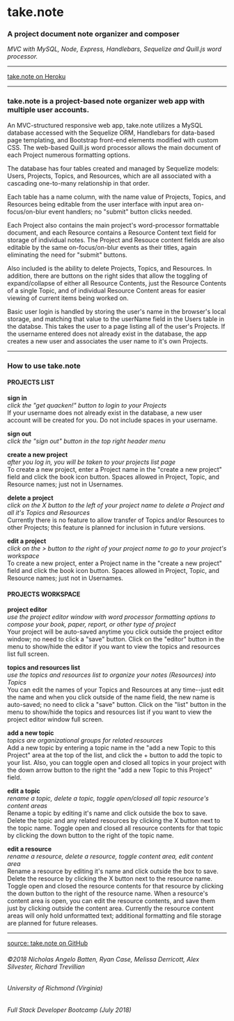 # take.note
### A project document note organizer and composer

*MVC with MySQL, Node, Express, Handlebars, Sequelize and Quill.js word processor.*

_________________________________________________

[take.note on Heroku](https://book-reporter.herokuapp.com/)

_________________________________________________

### take.note is a project-based note organizer web app with multiple user accounts. 

An MVC-structured responsive web app, take.note utilizes a MySQL database accessed with the Sequelize ORM, Handlebars for data-based page templating, and Bootstrap front-end elements modified with custom CSS. The web-based Quill.js word processor allows the main document of each Project numerous formatting options.

The database has four tables created and managed by Sequelize models: Users, Projects, Topics, and Resources, which are all associated with a cascading one-to-many relationship in that order. 

Each table has a name column, with the name value of Projects, Topics, and Resources being editable from the user interface with input area on-focus/on-blur event handlers; no "submit" button clicks needed.

Each Project also contains the main project's word-processor formattable document, and each Resource contains a Resource Content text field for storage of individual notes. The Project and Resouce content fields are also editable by the same on-focus/on-blur events as their titles, again eliminating the need for "submit" buttons.

Also included is the ability to delete Projects, Topics, and Resources. In addition, there are buttons on the right sides that allow the toggling of expand/collapse of either all Resource Contents, just the Resource Contents of a single Topic, and of individual Resource Content areas for easier viewing of current items being worked on.

Basic user login is handled by storing the user's name in the browser's local storage, and matching that value to the userName field in the Users table in the databse. This takes the user to a page listing all of the user's Projects. If the username entered does not already exist in the database, the app creates a new user and associates the user name to it's own Projects.

_________________________________________________

### How to use take.note 

#### PROJECTS LIST 

__sign in__    
*click the "get quacken!" button to login to your Projects*    
If your username does not already exist in the database, a new user account will be created for you. Do not include spaces in your username.   

__sign out__    
*click the "sign out" button in the top right header menu*   

__create a new project__    
*after you log in, you will be taken to your projects list page*   
To create a new project, enter a Project name in the "create a new project" field and click the book icon button. Spaces allowed in Project, Topic, and Resource names; just not in Usernames.   

__delete a project__    
*click on the X button to the left of your project name to delete a Project and all it's Topics and Resources*   
Currently there is no feature to allow transfer of Topics and/or Resources to other Projects; this feature is planned for inclusion in future versions.   

__edit a project__    
*click on the > button to the right of your project name to go to your project's workspace*   
To create a new project, enter a Project name in the "create a new project" field and click the book icon button. Spaces allowed in Project, Topic, and Resource names; just not in Usernames.   


#### PROJECTS WORKSPACE 

__project editor__    
*use the project editor window with word processor formatting options to compose your book, paper, report, or other type of project*   
Your project will be auto-saved anytime you click outside the project editor window; no need to click a "save" button. Click on the "editor" button in the menu to show/hide the editor if you want to view the topics and resources list full screen.   

__topics and resources list__    
*use the topics and resources list to organize your notes (Resources) into Topics*   
You can edit the names of your Topics and Resources at any time--just edit the name and when you click outside of the name field, the new name is auto-saved; no need to click a "save" button. Click on the "list" button in the menu to show/hide the topics and resources list if you want to view the project editor window full screen.   

__add a new topic__    
*topics are organizational groups for related resources*   
Add a new topic by entering a topic name in the "add a new Topic to this Project" area at the top of the list, and click the + button to add the topic to your list. Also, you can toggle open and closed all topics in your project with the down arrow button to the right the "add a new Topic to this Project" field.

__edit a topic__    
*rename a topic, delete a topic, toggle open/closed all topic resource's content areas*   
Rename a topic by editing it's name and click outside the box to save. Delete the topic and any related resources by clicking the X button next to the topic name. Toggle open and closed all resource contents for that topic by clicking the down button to the right of the topic name.

__edit a resource__     
*rename a resource, delete a resource, toggle content area, edit content area*     
Rename a resource by editing it's name and click outside the box to save. Delete the resource by clicking the X button next to the resource name. Toggle open and closed the resource contents for that resource by clicking the down button to the right of the resource name. When a resource's content area is open, you can edit the resource contents, and save them just by clicking outside the content area. Currently the resource content areas will only hold unformatted text; additional formatting and file storage are planned for future releases.    

_________________________________________________


[source: take.note on GitHub](https://github.com/LandrumTrev/book-reporter)

###### ©2018 Nicholas Angelo Batten, Ryan Case, Melissa Derricott, Alex Silvester, Richard Trevillian
###### University of Richmond (Virginia)
###### Full Stack Developer Bootcamp (July 2018)



